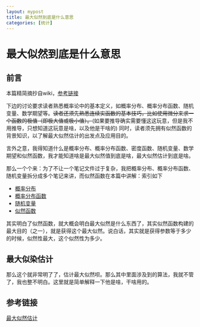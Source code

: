 ```yaml
---
layout: mypost
title: 最大似然到底是什么意思
categories: [统计]
---
```


# 最大似然到底是什么意思

## 前言

本篇精简摘抄自wiki，[参考链接](#参考链接)

下边的讨论要求读者熟悉概率论中的基本定义，如概率分布、概率分布函数、随机变量、数学期望等。~~读者还须先熟悉连续实函数的基本技巧，比如使用微分来求一个函数的极值（即极大值或极小值）。~~(如果要推导确实需要懂这这玩意，但是我不用推导，只想知道这玩意是啥，以及他是干啥的)
同时，读者须先拥有似然函数的背景知识，以了解最大似然估计的出发点及应用目的。

言外之意，我得知道什么是概率分布、概率分布函数、密度函数、随机变量、数学期望和似然函数，我才能知道啥是最大似然值到底是啥，最大似然估计到底是啥。

那么一个个来：为了不让一个笔记文件过于复杂，我把概率分布、概率分布函数、随机变量拆分成多个笔记来讲，而似然函数在本篇中讲解：索引如下

* [概率分布](./概率分布.html)
* [概率分布函数](./概率分布.html#概率分布函数)
* [随机变量](./随机变量.html)
* [似然函数](./似然函数.html)

其实明白了似然函数，就大概会明白最大似然是什么东西了，其实似然函数构建的最大目的（之一），就是获得这个最大似然。说白话，其实就是获得参数等于多少的时候，似然性最大，这个似然性为多少。

## 最大似染估计

那么这个就非常明了了，估计最大似然呗。那么其中里面涉及到的算法，我就不管了，我也整不明白。这里就是简单解释一下他是啥，干啥用的。

## 参考链接
[最大似然估计](https://zh.wikipedia.org/wiki/%E6%9C%80%E5%A4%A7%E4%BC%BC%E7%84%B6%E4%BC%B0%E8%AE%A1)
